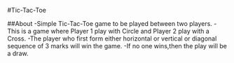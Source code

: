 #Tic-Tac-Toe

##About
-Simple Tic-Tac-Toe game to be played between two players.
-This is a game where Player 1 play with Circle and Player 2 play with a Cross.
-The player who first form either horizontal or vertical or diagonal sequence of 3 marks will win the game.
-If no one wins,then the play will be a draw.

